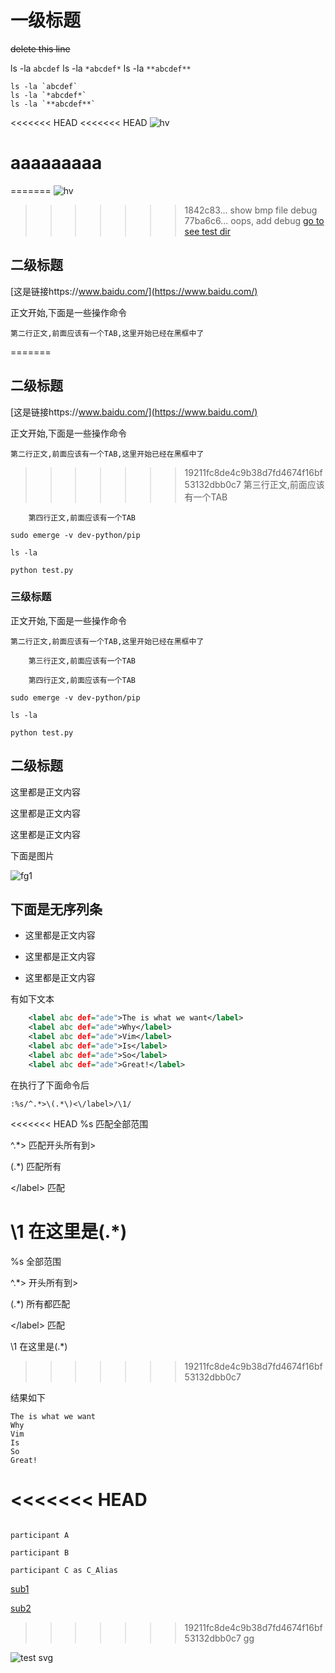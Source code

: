 # 一级标题

~~delete this line~~

ls -la `abcdef`
ls -la `*abcdef*`
ls -la `**abcdef**`

```shell
ls -la `abcdef`
ls -la `*abcdef*`
ls -la `**abcdef**`
```
<<<<<<< HEAD
<<<<<<< HEAD
![hv](./hv.bmp)

aaaaaaaaa
=======
=======
![hv](./hv.bmp)

>>>>>>> 1842c83... show bmp file
debug
>>>>>>> 77ba6c6... oops, add debug
[go to see test dir](./test)

## 二级标题

[这是链接https://www.baidu.com/](https://www.baidu.com/)

正文开始,下面是一些操作命令

	第二行正文,前面应该有一个TAB,这里开始已经在黑框中了

=======
## 二级标题

[这是链接https://www.baidu.com/](https://www.baidu.com/)

正文开始,下面是一些操作命令

	第二行正文,前面应该有一个TAB,这里开始已经在黑框中了

>>>>>>> 19211fc8de4c9b38d7fd4674f16bf53132dbb0c7
		第三行正文,前面应该有一个TAB

		第四行正文,前面应该有一个TAB

	sudo emerge -v dev-python/pip

	ls -la

	python test.py

### 三级标题

正文开始,下面是一些操作命令

	第二行正文,前面应该有一个TAB,这里开始已经在黑框中了

		第三行正文,前面应该有一个TAB

		第四行正文,前面应该有一个TAB

	sudo emerge -v dev-python/pip

	ls -la

	python test.py

## 二级标题

这里都是正文内容

这里都是正文内容

这里都是正文内容

下面是图片

![fg1](./markdown.png)

## 下面是无序列条

- 这里都是正文内容

- 这里都是正文内容

- 这里都是正文内容

有如下文本

```xml
	<label abc def="ade">The is what we want</label>
	<label abc def="ade">Why</label>
	<label abc def="ade">Vim</label>
	<label abc def="ade">Is</label>
	<label abc def="ade">So</label>
	<label abc def="ade">Great!</label>
```

在执行了下面命令后

	:%s/^.*>\(.*\)<\/label>/\1/

<<<<<<< HEAD
%s 匹配全部范围

^.*> 匹配开头所有到>

\(.*\) 匹配所有

<\/label> 匹配</label>

\1 在这里是\(.*\)
=======
%s          全部范围

^.*>        开头所有到>

\(.*\)      所有都匹配

<\/label>   匹配</label>

\1          在这里是\(.*\)
>>>>>>> 19211fc8de4c9b38d7fd4674f16bf53132dbb0c7

结果如下

	The is what we want
	Why
	Vim
	Is
	So
	Great!
<<<<<<< HEAD
=======

```sequence

participant A

participant B

participant C as C_Alias

```

[sub1](sub1/README.md)

[sub2](sub2/README.md)
>>>>>>> 19211fc8de4c9b38d7fd4674f16bf53132dbb0c7
gg

![test svg](test.svg)
